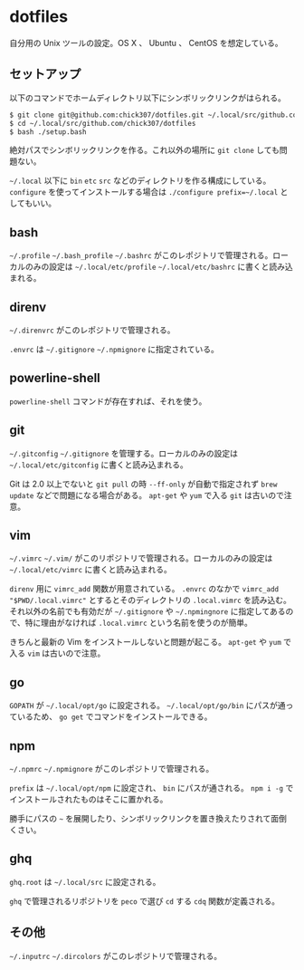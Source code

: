 # dotfiles

自分用の Unix ツールの設定。OS X 、 Ubuntu 、 CentOS を想定している。

## セットアップ

以下のコマンドでホームディレクトリ以下にシンボリックリンクがはられる。

```sh
$ git clone git@github.com:chick307/dotfiles.git ~/.local/src/github.com/chick307/dotfiles
$ cd ~/.local/src/github.com/chick307/dotfiles
$ bash ./setup.bash
```

絶対パスでシンボリックリンクを作る。これ以外の場所に `git clone` しても問題ない。

`~/.local` 以下に `bin` `etc` `src` などのディレクトリを作る構成にしている。 `configure` を使ってインストールする場合は `./configure prefix=~/.local` としてもいい。

## bash

`~/.profile` `~/.bash_profile` `~/.bashrc` がこのレポジトリで管理される。ローカルのみの設定は `~/.local/etc/profile` `~/.local/etc/bashrc` に書くと読み込まれる。

## direnv

`~/.direnvrc` がこのレポジトリで管理される。

`.envrc` は `~/.gitignore` `~/.npmignore` に指定されている。

## powerline-shell

`powerline-shell` コマンドが存在すれば、それを使う。

## git

`~/.gitconfig` `~/.gitignore` を管理する。ローカルのみの設定は `~/.local/etc/gitconfig` に書くと読み込まれる。

Git は 2.0 以上でないと `git pull` の時 `--ff-only` が自動で指定されず `brew update` などで問題になる場合がある。 `apt-get` や `yum` で入る `git` は古いので注意。

## vim

`~/.vimrc` `~/.vim/` がこのリポジトリで管理される。ローカルのみの設定は `~/.local/etc/vimrc` に書くと読み込まれる。

`direnv` 用に `vimrc_add` 関数が用意されている。 `.envrc` のなかで `vimrc_add "$PWD/.local.vimrc"` とするとそのディレクトリの `.local.vimrc` を読み込む。 それ以外の名前でも有効だが `~/.gitignore` や `~/.npmingnore` に指定してあるので、特に理由がなければ `.local.vimrc` という名前を使うのが簡単。

きちんと最新の Vim をインストールしないと問題が起こる。 `apt-get` や `yum` で入る `vim` は古いので注意。

## go

`GOPATH` が `~/.local/opt/go` に設定される。 `~/.local/opt/go/bin` にパスが通っているため、 `go get` でコマンドをインストールできる。

## npm

`~/.npmrc` `~/.npmignore` がこのレポジトリで管理される。

`prefix` は `~/.local/opt/npm` に設定され、 `bin` にパスが通される。 `npm i -g` でインストールされたものはそこに置かれる。

勝手にパスの `~` を展開したり、シンボリックリンクを置き換えたりされて面倒くさい。

## ghq

`ghq.root` は `~/.local/src` に設定される。

`ghq` で管理されるリポジトリを `peco` で選び `cd` する `cdq` 関数が定義される。

## その他

`~/.inputrc` `~/.dircolors` がこのレポジトリで管理される。
